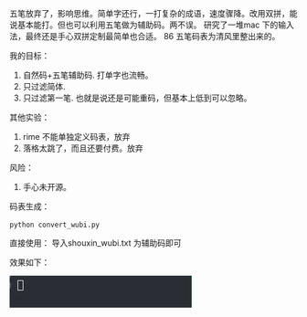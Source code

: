 五笔放弃了，影响思维。简单字还行，一打复杂的成语，速度骤降。改用双拼，能说基本能打。但也可以利用五笔做为辅助码。两不误。
研究了一堆mac 下的输入法，最终还是手心双拼定制最简单也合适。
86 五笔码表为清风里整出来的。

我的目标：
1. 自然码+五笔辅助码. 打单字也流畅。
2. 只过滤简体.
3. 只过滤第一笔. 也就是说还是可能重码，但基本上低到可以忽略。


其他实验：
1. rime 不能单独定义码表，放弃
2. 落格太跳了，而且还要付费。放弃


风险：
1. 手心未开源。


码表生成：
```
python convert_wubi.py
```

直接使用：
导入shouxin_wubi.txt 为辅助码即可



效果如下：

![iShot_2023-12-12_18.53.55](assets/iShot_2023-12-12_18.53.55.gif)

